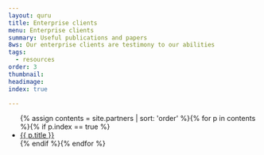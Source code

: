 ```yaml
---
layout: quru
title: Enterprise clients
menu: Enterprise clients
summary: Useful publications and papers
8ws: Our enterprise clients are testimony to our abilities
tags:
  - resources
order: 3
thumbnail:
headimage:
index: true

---
```


  <ul class="article_list">
      {% assign contents = site.partners | sort: 'order' %}{% for p in contents %}{% if p.index == true %}<li><a href="{{ p.url | prepend: site.baseurl }}">{{ p.title }}</a></li>{% endif %}{% endfor %}
    </ul>
